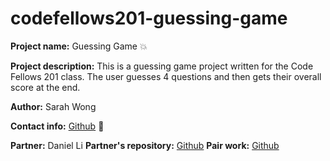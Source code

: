 # codefellows201-guessing-game
**Project name:** Guessing Game :boom:


**Project description:** This is a guessing game project written for the Code Fellows 201 class.
The user guesses 4 questions and then gets their overall score at the end.

**Author:** Sarah Wong

**Contact info:** [Github](https://github.com/sarahltwong) :space_invader:

**Partner:** Daniel Li
**Partner's repository:** [Github](https://github.com/danielxli/guessing-game)
**Pair work:** [Github](https://github.com/danielxli/codefellows201-guessing-game)

